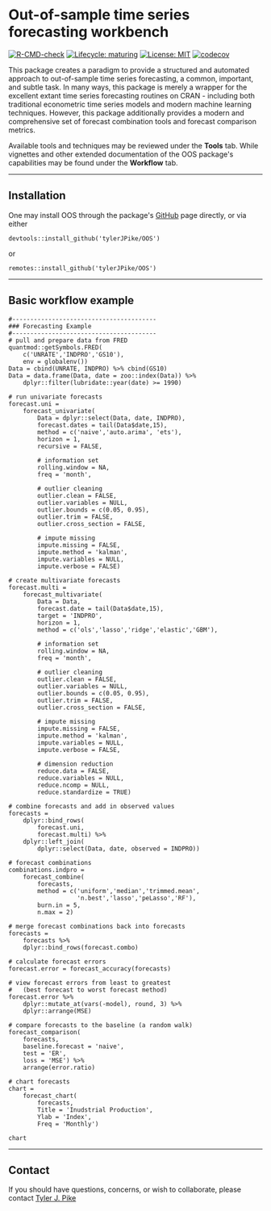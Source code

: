 
# Out-of-sample time series forecasting workbench

<!-- badges: start -->
[![R-CMD-check](https://github.com/r-lib/usethis/workflows/R-CMD-check/badge.svg)](https://github.com/r-lib/usethis/actions)
[![Lifecycle: maturing](https://img.shields.io/badge/lifecycle-maturing-blue.svg)](https://www.tidyverse.org/lifecycle/#maturing)
[![License: MIT](https://img.shields.io/badge/License-MIT-yellow.svg)](https://opensource.org/licenses/MIT)
[![codecov](https://codecov.io/gh/tylerJPike/OOS/branch/main/graph/badge.svg?token=AQ4PFWU3KS)](https://codecov.io/gh/tylerJPike/OOS)
<!-- badges: end -->

This package creates a paradigm to provide a structured and automated approach to out-of-sample time series forecasting, a common, important, and subtle task. In many ways, this package is merely a wrapper for the excellent extant time series forecasting routines on CRAN - including both traditional econometric time series models and modern machine learning techniques. However, this package additionally provides a modern and comprehensive set of forecast combination tools and forecast comparison metrics. 

Available tools and techniques may be reviewed under the **Tools** tab. While vignettes and other extended documentation of the OOS package's capabilities may be found under the **Workflow** tab.

---
## Installation

One may install OOS through the package's [GitHub](https://github.com/tylerJPike/OOS) page directly, or via either 

    devtools::install_github('tylerJPike/OOS')

or 

    remotes::install_github('tylerJPike/OOS')

---
	
## Basic workflow example
	#----------------------------------------
	### Forecasting Example
	#----------------------------------------
	# pull and prepare data from FRED
	quantmod::getSymbols.FRED(
		c('UNRATE','INDPRO','GS10'), 
		env = globalenv())
	Data = cbind(UNRATE, INDPRO) %>% cbind(GS10)
	Data = data.frame(Data, date = zoo::index(Data)) %>%
		dplyr::filter(lubridate::year(date) >= 1990)

	# run univariate forecasts 
	forecast.uni = 
		forecast_univariate(
			Data = dplyr::select(Data, date, INDPRO),
			forecast.dates = tail(Data$date,15), 
			method = c('naive','auto.arima', 'ets'),      
			horizon = 1,                         
			recursive = FALSE,

			# information set       
			rolling.window = NA,    
			freq = 'month',                   
			
			# outlier cleaning
			outlier.clean = FALSE,
			outlier.variables = NULL,
			outlier.bounds = c(0.05, 0.95),
			outlier.trim = FALSE,
			outlier.cross_section = FALSE,
			
			# impute missing
			impute.missing = FALSE,
			impute.method = 'kalman',
			impute.variables = NULL,
			impute.verbose = FALSE) 

	# create multivariate forecasts
	forecast.multi = 
		forecast_multivariate(
			Data = Data,           
			forecast.date = tail(Data$date,15),
			target = 'INDPRO',
			horizon = 1,
			method = c('ols','lasso','ridge','elastic','GBM'),

			# information set       
			rolling.window = NA,    
			freq = 'month',                   
			
			# outlier cleaning
			outlier.clean = FALSE,
			outlier.variables = NULL,
			outlier.bounds = c(0.05, 0.95),
			outlier.trim = FALSE,
			outlier.cross_section = FALSE,
			
			# impute missing
			impute.missing = FALSE,
			impute.method = 'kalman',
			impute.variables = NULL,
			impute.verbose = FALSE,
			
			# dimension reduction
			reduce.data = FALSE,
			reduce.variables = NULL,
			reduce.ncomp = NULL,
			reduce.standardize = TRUE) 

	# combine forecasts and add in observed values
	forecasts = 
		dplyr::bind_rows(
			forecast.uni,
			forecast.multi) %>%
		dplyr::left_join( 
			dplyr::select(Data, date, observed = INDPRO))

	# forecast combinations 
	combinations.indpro = 
		forecast_combine(
			forecasts, 
			method = c('uniform','median','trimmed.mean',
					   'n.best','lasso','peLasso','RF'), 
			burn.in = 5, 
			n.max = 2)

	# merge forecast combinations back into forecasts
	forecasts = 
		forecasts %>%
		dplyr::bind_rows(forecast.combo)

	# calculate forecast errors
	forecast.error = forecast_accuracy(forecasts)

	# view forecast errors from least to greatest 
	#   (best forecast to worst forecast method)
	forecast.error %>% 
		dplyr::mutate_at(vars(-model), round, 3) %>%
		dplyr::arrange(MSE)

	# compare forecasts to the baseline (a random walk)
	forecast_comparison(
		forecasts,
		baseline.forecast = 'naive',  
		test = 'ER',
		loss = 'MSE') %>% 
		arrange(error.ratio)

	# chart forecasts
	chart = 
		forecast_chart(
			forecasts,              
			Title = 'Inudstrial Production',
			Ylab = 'Index',
			Freq = 'Monthly')

	chart

---
## Contact
If you should have questions, concerns, or wish to collaborate, please contact [Tyler J. Pike](https://tylerjpike.github.io/)